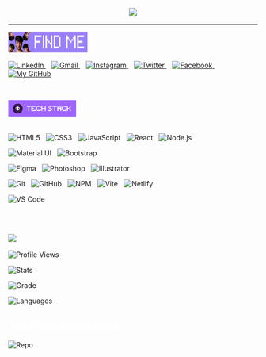 <!-- Typing + Slow Deleting Effect with Quotes (Fira Code Font, Instant Restart) -->
<p align="center">
  <a href="#">
    <img src="https://readme-typing-svg.demolab.com?font=Fira+Code&weight=450&size=20&duration=5200&pause=0&color=9a80f8&center=true&vCenter=true&width=800&lines=%22Learning%2C+Living%2C+and+Leveling+up.%22&letterSpacing=2&deleteSpeed=150" />
  </a>
</p>
<hr>
<!--About me Banner
  <img src="https://raw.githubusercontent.com/byllzz/byllzz/main/banner5.png" alt="banner5" title="About Me" width="140px" height="40px" /> -->

<!--Find me Banner -->
  <img src="https://raw.githubusercontent.com/byllzz/byllzz/main/banner9.png" alt="banner9" title="Find Me" width="160px" height="42px"  />
  </br>
<!-- 🚀 Social Links -->
<p align="left">

<a href="https://www.linkedin.com/in/YOUR_LINKEDIN/" target="_blank">
  <img src="https://cdn.jsdelivr.net/gh/simple-icons/simple-icons/icons/linkedin.svg" alt="LinkedIn" width="35"/>
</a>&nbsp;&nbsp;
<a href="mailto:YOUR_EMAIL@gmail.com" target="_blank">
  <img src="https://cdn.jsdelivr.net/gh/simple-icons/simple-icons/icons/gmail.svg" alt="Gmail" width="35"/>
</a>&nbsp;&nbsp;
<a href="https://www.instagram.com/YOUR_INSTAGRAM/" target="_blank">
  <img src="https://cdn.jsdelivr.net/gh/simple-icons/simple-icons/icons/instagram.svg" alt="Instagram" width="35"/>
</a>&nbsp;&nbsp;
<a href="https://twitter.com/YOUR_TWITTER" target="_blank">
  <img src="https://cdn.jsdelivr.net/gh/simple-icons/simple-icons/icons/twitter.svg" alt="Twitter" width="35"/>
</a>&nbsp;&nbsp;
<a href="https://www.facebook.com/YOUR_FACEBOOK/" target="_blank">
  <img src="https://cdn.jsdelivr.net/gh/simple-icons/simple-icons/icons/facebook.svg" alt="Facebook" width="35"/>
</a>&nbsp;&nbsp;
 <a href="https://github.com/byllzz" target="_blank" title="Portfolio">
  <img src="https://github.com/byllzz.png" width="40" title="My GitHub"/>
</a>

</p>
</br>

<!--Tech Stack Banner -->
  <img src="https://raw.githubusercontent.com/byllzz/byllzz/main/banner4.png" alt="banner4" title="My Skills" width="137px" height="33px" /> </br></br>
<!-- 🚀 Tech Logos -->
<p align="left">
  <!-- Row 1: Core Web Tech -->
  <img src="https://cdn.jsdelivr.net/gh/devicons/devicon/icons/html5/html5-original.svg" width="35" title="HTML5"/> &nbsp;
  <img src="https://cdn.jsdelivr.net/gh/devicons/devicon/icons/css3/css3-original.svg" width="35" title="CSS3"/> &nbsp;
  <img src="https://cdn.jsdelivr.net/gh/devicons/devicon/icons/javascript/javascript-original.svg" width="35" title="JavaScript"/> &nbsp;
  <img src="https://cdn.jsdelivr.net/gh/devicons/devicon/icons/react/react-original.svg" width="35" title="React"/> &nbsp;
  <img src="https://cdn.jsdelivr.net/gh/devicons/devicon/icons/nodejs/nodejs-original.svg" width="35" title="Node.js"/> &nbsp;
  <br/>

  <!-- Row 2: UI Frameworks -->
  <img src="https://cdn.jsdelivr.net/gh/devicons/devicon/icons/materialui/materialui-original.svg" width="35" title="Material UI"/> &nbsp;
  <img src="https://cdn.jsdelivr.net/gh/devicons/devicon/icons/bootstrap/bootstrap-original.svg" width="35" title="Bootstrap"/>
  <br/>

  <!-- Row 3: Design Tools -->
  <img src="https://skillicons.dev/icons?i=figma" width="35" title="Figma"/> &nbsp;
  <img src="https://cdn.jsdelivr.net/gh/devicons/devicon/icons/photoshop/photoshop-plain.svg" width="35" title="Photoshop"/> &nbsp;
  <img src="https://cdn.jsdelivr.net/gh/devicons/devicon/icons/illustrator/illustrator-plain.svg" width="35" title="Illustrator"/>
  <br/>
  
  <!-- Row 4: Dev Tools -->
  <img src="https://cdn.jsdelivr.net/gh/devicons/devicon/icons/git/git-original.svg" width="35" title="Git"/> &nbsp;
  <img src="https://cdn.jsdelivr.net/gh/devicons/devicon/icons/github/github-original.svg" width="35" title="GitHub"/> &nbsp;
  <img src="https://cdn.jsdelivr.net/gh/devicons/devicon/icons/npm/npm-original-wordmark.svg" width="35" title="NPM"/> &nbsp;
  <img src="https://cdn.jsdelivr.net/gh/devicons/devicon/icons/vite/vite-original.svg" width="35" title="Vite"/> &nbsp;
  <img src="https://cdn.jsdelivr.net/gh/devicons/devicon/icons/netlify/netlify-original.svg" width="35" title="Netlify"/>
  <br/>

  <!-- Row 5: Editors & Extras -->
  <img src="https://cdn.jsdelivr.net/gh/devicons/devicon/icons/vscode/vscode-original.svg" width="35" title="VS Code"/> &nbsp;
</p>
</br>
</br>

<!-- GitHub Stats Title -->
<p align="left">
  <img src="https://img.shields.io/badge/GITHUB%20STATS-000000?style=for-the-badge&logo=github&logoColor=white&logoWidth=25" />
</p>


![Profile Views](https://komarev.com/ghpvc/?username=byllzz&label=Profile%20views&color=blueviolet&style=flat)

![Stats](https://github-readme-stats.vercel.app/api?username=byllzz&show_icons=false&theme=dark&count_private=true)

![Grade](https://github-profile-summary-cards.vercel.app/api/cards/productive-time?username=byllzz&theme=dark)


![Languages](https://github-readme-stats.vercel.app/api/top-langs/?username=byllzz&layout=compact&theme=dark)

<h2><font color="white"> Top Contributed Repo</font></h2>

![Repo](https://github-contributor-stats.vercel.app/api?username=byllzz&limit=2&theme=dark&combine_all_yearly_contributions=true)

